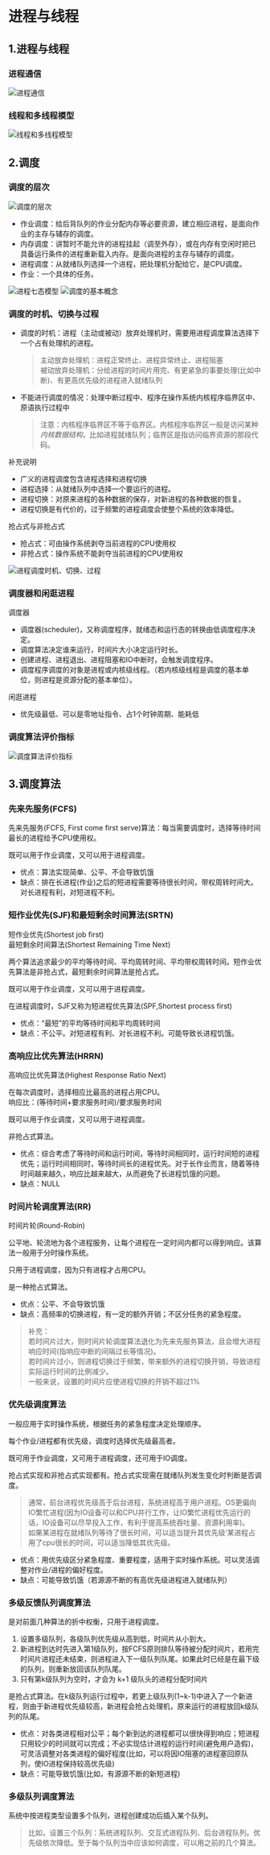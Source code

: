 # 进程与线程

## 1.进程与线程

### 进程通信

![进程通信](./img/进程通信.png "进程通信")

### 线程和多线程模型

![线程和多线程模型](./img/线程和多线程模型.png "线程和多线程模型")

## 2.调度

### 调度的层次

![调度的层次](./img/调度的层次.png "调度的层次")

- 作业调度：给后背队列的作业分配内存等必要资源，建立相应进程，是面向作业的主存与辅存的调度。
- 内存调度：讲暂时不能允许的进程挂起（调至外存），或在内存有空闲时把已具备运行条件的进程重新载入内存。是面向进程的主存与辅存的调度。
- 进程调度：从就绪队列选择一个进程，把处理机分配给它，是CPU调度。
- 作业：一个具体的任务。

![进程七态模型](./img/进程七态模型.png "进程七态模型")
![调度的基本概念](./img/调度的基本概念.png "调度的基本概念")

### 调度的时机、切换与过程

- 调度的时机：进程（主动或被动）放弃处理机时，需要用进程调度算法选择下一个占有处理机的进程。
    > 主动放弃处理机：进程正常终止、进程异常终止、进程阻塞  
    > 被动放弃处理机：分给进程的时间片用完、有更紧急的事要处理(比如中断)、有更高优先级的进程进入就绪队列
- 不能进行调度的情况：处理中断过程中、程序在操作系统内核程序临界区中、原语执行过程中
    > 注意：内核程序临界区不等于临界区。内核程序临界区一般是访问某种*内核数据结构*，比如进程就绪队列；临界区是指访问临界资源的那段代码。

补充说明

- 广义的进程调度包含进程选择和进程切换
- 进程选择：从就绪队列中选择一个要运行的进程。
- 进程切换：对原来进程的各种数据的保存，对新进程的各种数据的恢复。
- 进程切换是有代价的，过于频繁的进程调度会使整个系统的效率降低。

抢占式与非抢占式

- 抢占式：可由操作系统剥夺当前进程的CPU使用权
- 非抢占式：操作系统不能剥夺当前进程的CPU使用权

![进程调度时机、切换、过程](./img/进程调度时机、切换、过程.png "进程调度时机、切换、过程")

### 调度器和闲逛进程

调度器

- 调度器(scheduler)，又称调度程序，就绪态和运行态的转换由低调度程序决定。
- 调度算法决定谁来运行，时间片大小决定运行时长。
- 创建进程、进程退出、进程阻塞和IO中断时，会触发调度程序。
- 调度程序调度的对象是进程或内核级线程。（若内核级线程是调度的基本单位，则进程是资源分配的基本单位）。

闲逛进程

- 优先级最低、可以是零地址指令、占1个时钟周期、能耗低

### 调度算法评价指标

![调度算法评价指标](./img/调度算法评价指标.png "调度算法评价指标")

## 3.调度算法

### 先来先服务(FCFS)

先来先服务(FCFS, First come first serve)算法：每当需要调度时，选择等待时间最长的进程给予CPU使用权。

既可以用于作业调度，又可以用于进程调度。

- 优点：算法实现简单、公平、不会导致饥饿
- 缺点：排在长进程(作业)之后的短进程需要等待很长时间，带权周转时间大。对长进程有利，对短进程不利。

### 短作业优先(SJF)和最短剩余时间算法(SRTN)

短作业优先(Shortest job first)  
最短剩余时间算法(Shortest Remaining Time Next)

两个算法追求最少的平均等待时间、平均周转时间、平均带权周转时间。短作业优先算法是非抢占式，最短剩余时间算法是抢占式。

既可以用于作业调度，又可以用于进程调度。

在进程调度时，SJF又称为短进程优先算法(SPF,Shortest process first)

- 优点：“最短”的平均等待时间和平均周转时间
- 缺点：不公平。对短进程有利、对长进程不利。可能导致长进程饥饿。

### 高响应比优先算法(HRRN)

高响应比优先算法(Highest Response Ratio Next)

在每次调度时，选择相应比最高的进程占用CPU。  
响应比：(等待时间+要求服务时间)/要求服务时间

既可以用于作业调度，又可以用于进程调度。

非抢占式算法。

- 优点：综合考虑了等待时间和运行时间，等待时间相同时，运行时间短的进程优先；运行时间相同时，等待时间长的进程优先。对于长作业而言，随着等待时间越来越久，响应比越来越大，从而避免了长进程饥饿的问题。
- 缺点：NULL

### 时间片轮调度算法(RR)

时间片轮(Round-Robin)

公平地、轮流地为各个进程服务，让每个进程在一定时间内都可以得到响应。该算法一般用于分时操作系统。

只用于进程调度，因为只有进程才占用CPU。

是一种抢占式算法。

- 优点：公平、不会导致饥饿
- 缺点：高频率的切换进程，有一定的额外开销；不区分任务的紧急程度。

> 补充：  
> 若时间片过大，则时间片轮调度算法退化为先来先服务算法，且会增大进程响应时间(指响应中断的间隔过长等情况)。  
> 若时间片过小，则进程切换过于频繁，带来额外的进程切换开销，导致进程实际运行时间的比例减少。  
> 一般来说，设置的时间片应使进程切换的开销不超过1%

### 优先级调度算法

一般应用于实时操作系统，根据任务的紧急程度决定处理顺序。

每个作业/进程都有优先级，调度时选择优先级最高者。

既可用于作业调度，又可用于进程调度，还可用于IO调度。

抢占式实现和非抢占式实现都有。抢占式实现需在就绪队列发生变化时判断是否调度。

> 通常，前台进程优先级高于后台进程，系统进程高于用户进程。OS更偏向IO繁忙进程(因为IO设备可以和CPU并行工作，让IO繁忙进程优先运行的话，IO设备可以尽早投入工作，有利于提高系统吞吐量、资源利用率)。  
> 如果某进程在就绪队列等待了很长时间，可以适当提升其优先级‘某进程占用了cpu很长的时间，可以适当降低其优先级。

- 优点：用优先级区分紧急程度、重要程度，适用于实时操作系统。可以灵活调整对作业/进程的偏好程度。
- 缺点：可能导致饥饿（若源源不断的有高优先级进程进入就绪队列）

### 多级反馈队列调度算法

是对前面几种算法的折中权衡，只用于进程调度。

1. 设置多级队列，各级队列优先级从高到低，时间片从小到大。
2. 新进程到达时先进入第1级队列，按FCFS原则排队等待被分配时间片，若用完时间片进程还未结束，则进程进入下一级队列队尾。如果此时已经是在最下级的队列，则重新放回该队列队尾。
3. 只有第k级队列为空时，才会为 k+1 级队头的进程分配时间片

是抢占式算法。在k级队列运行过程中，若更上级队列(1~k-1)中进入了一个新进程，则由于新进程优先级较高，新进程会抢占处理机，原来运行的进程放回k级队列的队尾。

- 优点：对各类进程相对公平；每个新到达的进程都可以很快得到响应；短进程只用较少的时间就可以完成；不必实现估计进程的运行时间(避免用户造假)，可灵活调整对各类进程的偏好程度(比如，可以将因IO阻塞的进程塞回原队列，使IO进程保持较高优先级)
- 缺点：可能导致饥饿(比如，有源源不断的新短进程)

### 多级队列调度算法

系统中按进程类型设置多个队列，进程创建成功后插入某个队列。

> 比如，设置三个队列：系统进程队列、交互式进程队列、后台进程队列。优先级依次降低。至于每个队列当中应该如何调度，可以用之前的几个算法。
